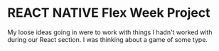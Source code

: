 # REACT NATIVE Flex Week Project

My loose ideas going in were to work with things I hadn't worked with during our React section. I was thinking about a game of some type.